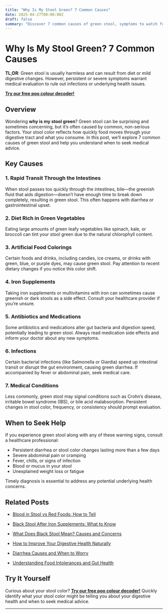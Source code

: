 ```yaml
---
title: "Why Is My Stool Green? 7 Common Causes"
date: 2025-04-27T00:00:00Z
draft: false
summary: "Discover 7 common causes of green stool, symptoms to watch for, and when to see a doctor for digestive health concerns."
---
```


# Why Is My Stool Green? 7 Common Causes

**TL;DR**: Green stool is usually harmless and can result from diet or mild digestive changes. However, persistent or severe symptoms warrant medical evaluation to rule out infections or underlying health issues.

[**Try our free poo colour decoder!**](https://www.poopcolor.info)

## Overview

Wondering **why is my stool green**? Green stool can be surprising and sometimes concerning, but it’s often caused by common, non-serious factors. Your stool color reflects how quickly food moves through your digestive tract and what you consume. In this post, we’ll explore 7 common causes of green stool and help you understand when to seek medical advice.

## Key Causes

### 1. Rapid Transit Through the Intestines

When stool passes too quickly through the intestines, bile—the greenish fluid that aids digestion—doesn’t have enough time to break down completely, resulting in green stool. This often happens with diarrhea or gastrointestinal upset.

### 2. Diet Rich in Green Vegetables

Eating large amounts of green leafy vegetables like spinach, kale, or broccoli can tint your stool green due to the natural chlorophyll content.

### 3. Artificial Food Colorings

Certain foods and drinks, including candies, ice creams, or drinks with green, blue, or purple dyes, may cause green stool. Pay attention to recent dietary changes if you notice this color shift.

### 4. Iron Supplements

Taking iron supplements or multivitamins with iron can sometimes cause greenish or dark stools as a side effect. Consult your healthcare provider if you’re unsure.

### 5. Antibiotics and Medications

Some antibiotics and medications alter gut bacteria and digestion speed, potentially leading to green stool. Always read medication side effects and inform your doctor about any new symptoms.

### 6. Infections

Certain bacterial infections (like Salmonella or Giardia) speed up intestinal transit or disrupt the gut environment, causing green diarrhea. If accompanied by fever or abdominal pain, seek medical care.

### 7. Medical Conditions

Less commonly, green stool may signal conditions such as Crohn’s disease, irritable bowel syndrome (IBS), or bile acid malabsorption. Persistent changes in stool color, frequency, or consistency should prompt evaluation.

## When to Seek Help

If you experience green stool along with any of these warning signs, consult a healthcare professional:

- Persistent diarrhea or stool color changes lasting more than a few days  
- Severe abdominal pain or cramping  
- Fever, chills, or signs of infection  
- Blood or mucus in your stool  
- Unexplained weight loss or fatigue  

Timely diagnosis is essential to address any potential underlying health concerns.

## Related Posts
- [Blood in Stool vs Red Foods: How to Tell](/posts/blood-in-stool-vs-red-foods-how-to-tell)
- [Black Stool After Iron Supplements: What to Know](/posts/black-stool-after-iron-supplements-what-to-know)


- [What Does Black Stool Mean? Causes and Concerns](#)  
- [How to Improve Your Digestive Health Naturally](#)  
- [Diarrhea Causes and When to Worry](#)  
- [Understanding Food Intolerances and Gut Health](#)  

## Try It Yourself

Curious about your stool color? [**Try our free poo colour decoder!**](https://www.poopcolor.info) Quickly identify what your stool color might be telling you about your digestive health and when to seek medical advice.

---

